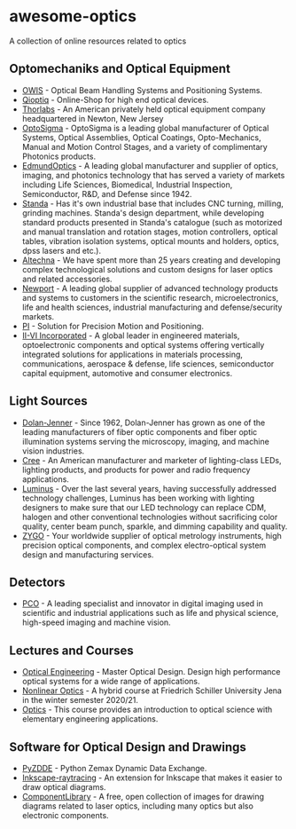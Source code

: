 # awesome-optics
A collection of online resources related to optics

## Optomechaniks and Optical Equipment
- [OWIS](https://www.owis.eu/en/home/) - Optical Beam Handling Systems and Positioning Systems.
- [Qioptiq](https://www.qioptiq-shop.com/) - Online-Shop for high end optical devices.
- [Thorlabs](https://www.thorlabs.de/) - An American privately held optical equipment company headquartered in Newton, New Jersey
- [OptoSigma](https://www.optosigma.com/) - OptoSigma is a leading global manufacturer of Optical Systems, Optical Assemblies, Optical Coatings, Opto-Mechanics, Manual and Motion Control Stages, and a variety of complimentary Photonics products.
- [EdmundOptics](https://www.edmundoptics.com/) - A leading global manufacturer and supplier of optics, imaging, and photonics technology that has served a variety of markets including Life Sciences, Biomedical, Industrial Inspection, Semiconductor, R&D, and Defense since 1942.
- [Standa](http://www.standa.lt/) - Has it's own industrial base that includes CNC turning, milling, grinding machines. Standa's design department, while developing standard products presented in Standa's catalogue (such as motorized and manual translation and rotation stages, motion controllers, optical tables, vibration isolation systems, optical mounts and holders, optics, dpss lasers and etc.).
- [Altechna](https://www.altechna.com/) - We have spent more than 25 years creating and developing complex technological solutions and custom designs for laser optics and related accessories.
- [Newport](https://www.newport.com/) - A leading global supplier of advanced technology products and systems to customers in the scientific research, microelectronics, life and health sciences, industrial manufacturing and defense/security markets.
- [PI](https://www.physikinstrumente.com/) - Solution for Precision Motion and Positioning.
- [II-VI Incorporated](https://ii-vi.com/) - A global leader in engineered materials, optoelectronic components and optical systems offering vertically integrated solutions for applications in materials processing, communications, aerospace & defense, life sciences, semiconductor capital equipment, automotive and consumer electronics.


## Light Sources
- [Dolan-Jenner](https://dolan-jenner.com/) - Since 1962, Dolan-Jenner has grown as one of the leading manufacturers of fiber optic components and fiber optic illumination systems serving the microscopy, imaging, and machine vision industries.
- [Cree](https://www.cree.com/) - An American manufacturer and marketer of lighting-class LEDs, lighting products, and products for power and radio frequency applications.
- [Luminus](https://www.luminus.com/) - Over the last several years, having successfully addressed technology challenges, Luminus has been working with lighting designers to make sure that our LED technology can replace CDM, halogen and other conventional technologies without sacrificing color quality, center beam punch, sparkle, and dimming capability and quality.
- [ZYGO](https://www.zygo.com/) - Your worldwide supplier of optical metrology instruments, high precision optical components, and complex electro-optical system design and manufacturing services.

## Detectors
- [PCO](https://www.pco.de/) - A leading specialist and innovator in digital imaging used in scientific and industrial applications such as life and physical science, high-speed imaging and machine vision.

## Lectures and Courses
- [Optical Engineering](https://www.coursera.org/specializations/optical-engineering) - Master Optical Design. Design high performance optical systems for a wide range of applications.  
- [Nonlinear Optics](https://www.youtube.com/playlist?list=PLJ93B4XefbscJnMfRi0ms9jQSS1UjsmQF) - A hybrid course at Friedrich Schiller University Jena in the winter semester 2020/21.
- [Optics](https://ocw.mit.edu/courses/mechanical-engineering/2-71-optics-spring-2009/) - This course provides an introduction to optical science with elementary engineering applications.

## Software for Optical Design and Drawings

- [PyZDDE](https://github.com/xzos/PyZDDE) - Python Zemax Dynamic Data Exchange.
- [Inkscape-raytracing](https://github.com/damienBloch/inkscape-raytracing) - An extension for Inkscape that makes it easier to draw optical diagrams.
- [ComponentLibrary](http://www.gwoptics.org/ComponentLibrary/) - A free, open collection of images for drawing diagrams related to laser optics, including many optics but also electronic components.
